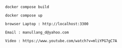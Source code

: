 
```
docker compose build
```

```
docker compose up
```

```
browser Laptop : http://localhost:3300
```

```
Email : manullang_d@yahoo.com
```

```
Video : https://www.youtube.com/watch?v=mliYPG7gC7A
```